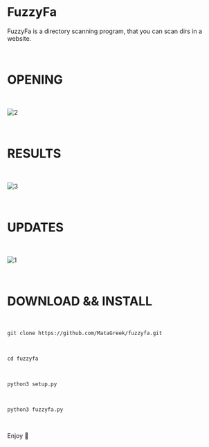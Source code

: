 <h1>FuzzyFa</h1>
<p>FuzzyFa is a directory scanning program, that you can scan dirs in a website.</p>
<br>
<h1>OPENING</h1>
<br>

![2](https://user-images.githubusercontent.com/89479885/139542984-279ea7cd-8b63-4a24-917e-1305a589a699.PNG)

<br>
<h1>RESULTS</h1>
<br>

![3](https://user-images.githubusercontent.com/89479885/139543007-37665687-f057-4041-a57d-51e5880d2521.PNG)

<br>
<h1>UPDATES</h1>
<br>

![1](https://user-images.githubusercontent.com/89479885/139543040-4d51bcc4-f4b9-4659-9354-fdeac6360e5d.PNG)

<br>

<h1>DOWNLOAD && INSTALL</h1>

<br>
        
    git clone https://github.com/MataGreek/fuzzyfa.git



<br>

    cd fuzzyfa
<br>


    python3 setup.py

<br>

    python3 fuzzyfa.py

<br>
<p>Enjoy 🙂</p>

